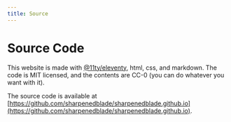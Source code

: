 ```yaml
---
title: Source
---
```

# Source Code

This website is made with [@11ty/eleventy](https://11ty.dev), html, css, and markdown. The code is MIT licensed, and the contents are CC-0 (you can do whatever you want with it).

The source code is available at [https://github.com/sharpenedblade/sharpenedblade.github.io](https://github.com/sharpenedblade/sharpenedblade.github.io).
